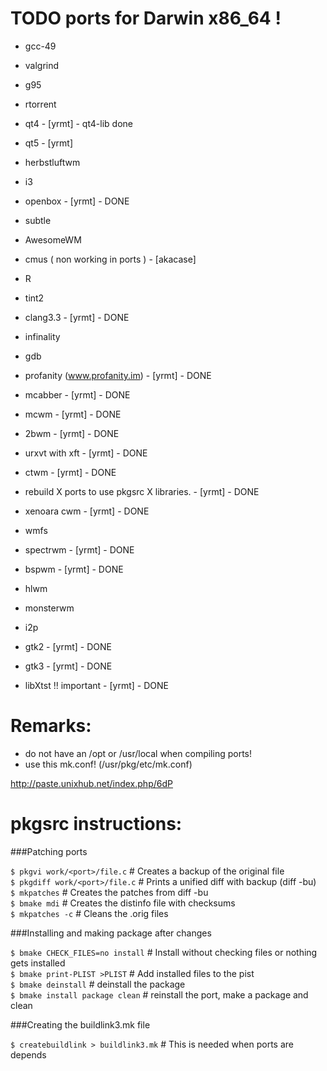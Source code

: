 # TODO ports for Darwin x86_64 !

- gcc-49
- valgrind
- g95
- rtorrent
- qt4 - [yrmt] - qt4-lib done
- qt5 - [yrmt]
- herbstluftwm
- i3
- openbox - [yrmt] - DONE
- subtle
- AwesomeWM
- cmus ( non working in ports ) - [akacase]
- R
- tint2
- clang3.3 - [yrmt] - DONE
- infinality
- gdb
- profanity (www.profanity.im) - [yrmt] - DONE
- mcabber - [yrmt] - DONE
- mcwm - [yrmt] - DONE
- 2bwm - [yrmt] - DONE
- urxvt with xft - [yrmt] - DONE
- ctwm - [yrmt] - DONE
- rebuild X ports to use pkgsrc X libraries. - [yrmt] - DONE
- xenoara cwm - [yrmt]  - DONE
- wmfs
- spectrwm - [yrmt] - DONE
- bspwm - [yrmt] - DONE
- hlwm
- monsterwm
- i2p

- gtk2 - [yrmt] - DONE
- gtk3 - [yrmt] - DONE

- libXtst !! important - [yrmt] - DONE

# Remarks:

- do not have an /opt or /usr/local when compiling ports!
- use this mk.conf! (/usr/pkg/etc/mk.conf)

http://paste.unixhub.net/index.php/6dP

# pkgsrc instructions: 

###Patching ports



`$ pkgvi work/<port>/file.c`    # Creates a backup of the original file    
`$ pkgdiff work/<port>/file.c`  # Prints a unified diff with backup (diff -bu)      
`$ mkpatches`                   # Creates the patches from diff -bu      
`$ bmake mdi`                   # Creates the distinfo file with checksums     
`$ mkpatches -c`                # Cleans the .orig files       



###Installing and making package after changes



`$ bmake CHECK_FILES=no install` # Install without checking files or nothing gets installed     
`$ bmake print-PLIST >PLIST`     # Add installed files to the pist        
`$ bmake deinstall`              # deinstall the package     
`$ bmake install package clean`  # reinstall the port, make a package and clean      



###Creating the buildlink3.mk file



`$ createbuildlink > buildlink3.mk` # This is needed when ports are depends           
